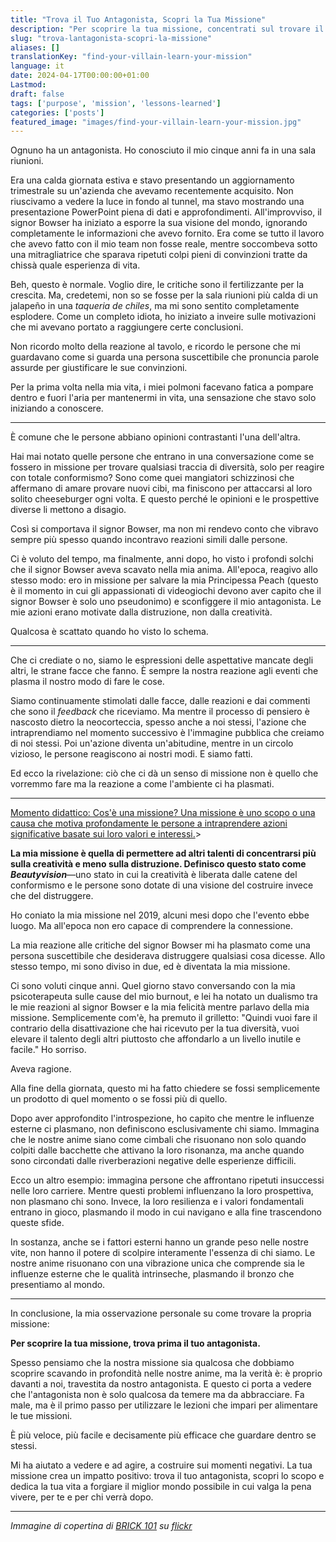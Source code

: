 ```yaml
---
title: "Trova il Tuo Antagonista, Scopri la Tua Missione"
description: "Per scoprire la tua missione, concentrati sul trovare il tuo antagonista, per collegare i puntini."
slug: "trova-lantagonista-scopri-la-missione"
aliases: []
translationKey: "find-your-villain-learn-your-mission"
language: it
date: 2024-04-17T00:00:00+01:00
Lastmod: 
draft: false 
tags: ['purpose', 'mission', 'lessons-learned']
categories: ['posts']
featured_image: "images/find-your-villain-learn-your-mission.jpg"
---
```

Ognuno ha un antagonista. Ho conosciuto il mio cinque anni fa in una sala riunioni.

Era una calda giornata estiva e stavo presentando un aggiornamento trimestrale su un'azienda che avevamo recentemente acquisito. Non riuscivamo a vedere la luce in fondo al tunnel, ma stavo mostrando una presentazione PowerPoint piena di dati e approfondimenti. All'improvviso, il signor Bowser ha iniziato a esporre la sua visione del mondo, ignorando completamente le informazioni che avevo fornito. Era come se tutto il lavoro che avevo fatto con il mio team non fosse reale, mentre soccombeva sotto una mitragliatrice che sparava ripetuti colpi pieni di convinzioni tratte da chissà quale esperienza di vita.

Beh, questo è normale. Voglio dire, le critiche sono il fertilizzante per la crescita. Ma, credetemi, non so se fosse per la sala riunioni più calda di un jalapeño in una *taqueria de chiles*, ma mi sono sentito completamente esplodere. Come un completo idiota, ho iniziato a inveire sulle motivazioni che mi avevano portato a raggiungere certe conclusioni.

Non ricordo molto della reazione al tavolo, e ricordo le persone che mi guardavano come si guarda una persona suscettibile che pronuncia parole assurde per giustificare le sue convinzioni.

Per la prima volta nella mia vita, i miei polmoni facevano fatica a pompare dentro e fuori l'aria per mantenermi in vita, una sensazione che stavo solo iniziando a conoscere.

---

È comune che le persone abbiano opinioni contrastanti l'una dell'altra.

Hai mai notato quelle persone che entrano in una conversazione come se fossero in missione per trovare qualsiasi traccia di diversità, solo per reagire con totale conformismo? Sono come quei mangiatori schizzinosi che affermano di amare provare nuovi cibi, ma finiscono per attaccarsi al loro solito cheeseburger ogni volta. E questo perché le opinioni e le prospettive diverse li mettono a disagio.

Così si comportava il signor Bowser, ma non mi rendevo conto che vibravo sempre più spesso quando incontravo reazioni simili dalle persone.

Ci è voluto del tempo, ma finalmente, anni dopo, ho visto i profondi solchi che il signor Bowser aveva scavato nella mia anima. All'epoca, reagivo allo stesso modo: ero in missione per salvare la mia Principessa Peach (questo è il momento in cui gli appassionati di videogiochi devono aver capito che il signor Bowser è solo uno pseudonimo) e sconfiggere il mio antagonista. Le mie azioni erano motivate dalla distruzione, non dalla creatività.

Qualcosa è scattato quando ho visto lo schema.

---

Che ci crediate o no, siamo le espressioni delle aspettative mancate degli altri, le strane facce che fanno. È sempre la nostra reazione agli eventi che plasma il nostro modo di fare le cose.

Siamo continuamente stimolati dalle facce, dalle reazioni e dai commenti che sono il *feedback* che riceviamo. Ma mentre il processo di pensiero è nascosto dietro la neocorteccia, spesso anche a noi stessi, l'azione che intraprendiamo nel momento successivo è l'immagine pubblica che creiamo di noi stessi. Poi un'azione diventa un'abitudine, mentre in un circolo vizioso, le persone reagiscono ai nostri modi. E siamo fatti.

Ed ecco la rivelazione: ciò che ci dà un senso di missione non è quello che vorremmo fare ma la reazione a come l'ambiente ci ha plasmati.

---

<u>Momento didattico: Cos'è una missione? Una missione è uno scopo o una causa che motiva profondamente le persone a intraprendere azioni significative basate sui loro valori e interessi.</u>>

**La mia missione è quella di permettere ad altri talenti di concentrarsi più sulla creatività e meno sulla distruzione. Definisco questo stato come *Beautyvision***&mdash;uno stato in cui la creatività è liberata dalle catene del conformismo e le persone sono dotate di una visione del costruire invece che del distruggere.

Ho coniato la mia missione nel 2019, alcuni mesi dopo che l'evento ebbe luogo. Ma all'epoca non ero capace di comprendere la connessione.

La mia reazione alle critiche del signor Bowser mi ha plasmato come una persona suscettibile che desiderava distruggere qualsiasi cosa dicesse. Allo stesso tempo, mi sono diviso in due, ed è diventata la mia missione.

Ci sono voluti cinque anni. Quel giorno stavo conversando con la mia psicoterapeuta sulle cause del mio burnout, e lei ha notato un dualismo tra le mie reazioni al signor Bowser e la mia felicità mentre parlavo della mia missione. Semplicemente com'è, ha premuto il grilletto: "Quindi vuoi fare il contrario della disattivazione che hai ricevuto per la tua diversità, vuoi elevare il talento degli altri piuttosto che affondarlo a un livello inutile e facile." Ho sorriso.

Aveva ragione.

Alla fine della giornata, questo mi ha fatto chiedere se fossi semplicemente un prodotto di quel momento o se fossi più di quello.

Dopo aver approfondito l'introspezione, ho capito che mentre le influenze esterne ci plasmano, non definiscono esclusivamente chi siamo. Immagina che le nostre anime siano come cimbali che risuonano non solo quando colpiti dalle bacchette che attivano la loro risonanza, ma anche quando sono circondati dalle riverberazioni negative delle esperienze difficili.

Ecco un altro esempio: immagina persone che affrontano ripetuti insuccessi nelle loro carriere. Mentre questi problemi influenzano la loro prospettiva, non plasmano chi sono. Invece, la loro resilienza e i valori fondamentali entrano in gioco, plasmando il modo in cui navigano e alla fine trascendono queste sfide.

In sostanza, anche se i fattori esterni hanno un grande peso nelle nostre vite, non hanno il potere di scolpire interamente l'essenza di chi siamo. Le nostre anime risuonano con una vibrazione unica che comprende sia le influenze esterne che le qualità intrinseche, plasmando il bronzo che presentiamo al mondo.

---

In conclusione, la mia osservazione personale su come trovare la propria missione:

**Per scoprire la tua missione, trova prima il tuo antagonista.**

Spesso pensiamo che la nostra missione sia qualcosa che dobbiamo scoprire scavando in profondità nelle nostre anime, ma la verità è: è proprio davanti a noi, travestita da nostro antagonista. E questo ci porta a vedere che l'antagonista non è solo qualcosa da temere ma da abbracciare. Fa male, ma è il primo passo per utilizzare le lezioni che impari per alimentare le tue missioni.

È più veloce, più facile e decisamente più efficace che guardare dentro se stessi.

Mi ha aiutato a vedere e ad agire, a costruire sui momenti negativi. La tua missione crea un impatto positivo: trova il tuo antagonista, scopri lo scopo e dedica la tua vita a forgiare il miglior mondo possibile in cui valga la pena vivere, per te e per chi verrà dopo.

---

*Immagine di copertina di <a href="https://www.flickr.com/photos/fallentomato/">BRICK 101</a> su <a href="https://www.flickr.com/photos/fallentomato/19926380608/in/album-72157639419298165/">flickr</a>*